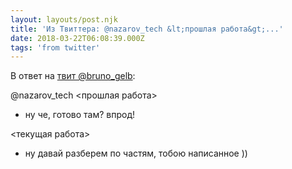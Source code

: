 ```yaml
---
layout: layouts/post.njk
title: 'Из Твиттера: @nazarov_tech &lt;прошлая работа&gt;...'
date: 2018-03-22T06:08:39.000Z
tags: 'from twitter'
---
```

В ответ на [твит @bruno_gelb](https://twitter.com/_/status/976473331678568449):

@nazarov_tech &lt;прошлая работа&gt;

- ну че, готово там? впрод!

&lt;текущая работа&gt;

- ну давай разберем по частям, тобою написанное ))

